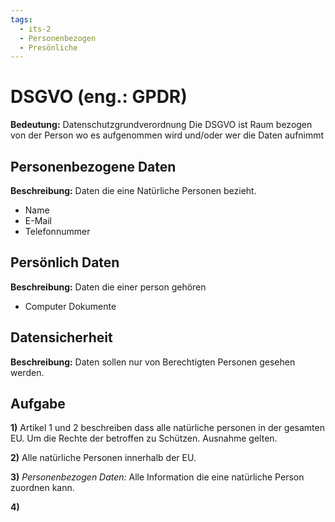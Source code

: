 ```yaml
---
tags:
  - its-2
  - Personenbezogen
  - Presönliche
---
```

# DSGVO (eng.: GPDR)
**Bedeutung:** Datenschutzgrundverordnung
Die DSGVO ist Raum bezogen von der Person wo es aufgenommen wird und/oder wer die Daten aufnimmt

## Personenbezogene Daten
**Beschreibung:** Daten die eine Natürliche Personen bezieht.
- Name
- E-Mail
- Telefonnummer

## Persönlich Daten
**Beschreibung:** Daten die einer person gehören
- Computer Dokumente

## Datensicherheit
**Beschreibung:** Daten sollen nur von Berechtigten Personen gesehen werden.

## Aufgabe
**1)**
Artikel 1 und 2 beschreiben dass alle natürliche personen in der gesamten EU. Um die Rechte der betroffen zu Schützen. Ausnahme gelten.

**2)**
Alle natürliche Personen innerhalb der EU.

**3)** 
*Personenbezogen Daten:*
Alle Information die eine natürliche Person zuordnen kann.

**4)**

